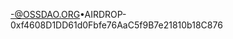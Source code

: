 
-@OSSDAO.ORG•AIRDROP-0xf4608D1DD61d0Fbfe76AaC5f9B7e21810b18C876

<!---
SophiaMae23/SophiaMae23 is a ✨ special ✨ repository because its `README.md` (this file) appears on your GitHub profile.
You can click the Preview link to take a look at your changes.
--->
